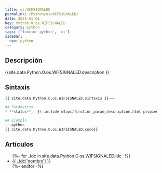 ```yaml
---
title: os.WIFSIGNALED
permalink: /Python/os/WIFSIGNALED/
date: 2021-01-01
key: Python.O.os.WIFSIGNALED
category: python
tags: ['funcion python', 'os']
sidebar: 
  nav: python
---
```


## Descripción
{{site.data.Python.O.os.WIFSIGNALED.description }}

## Sintaxis
~~~python
{{ site.data.Python.O.os.WIFSIGNALED.sintaxis }}~~~

## Parámetros
* **status**,  {% include w3api/function_param_description.html propiedad=site.data.Python.O.os.WIFSIGNALED valor="status" %}

## Ejemplo
~~~python
{{ site.data.Python.O.os.WIFSIGNALED.code}}
~~~

## Artículos
<ul>
{%- for _ldc in site.data.Python.O.os.WIFSIGNALED.ldc -%}
   <li>
       <a href="{{_ldc['url'] }}">{{ _ldc['nombre'] }}</a>
   </li>
{%- endfor -%}
</ul>
